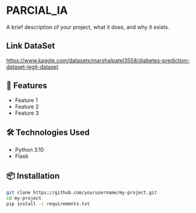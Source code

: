 # PARCIAL_IA

A brief description of your project, what it does, and why it exists.

## Link DataSet
https://www.kaggle.com/datasets/marshalpatel3558/diabetes-prediction-dataset-legit-dataset

## 🚀 Features
- Feature 1
- Feature 2
- Feature 3

## 🛠️ Technologies Used
- Python 3.10
- Flask

## 📦 Installation

```bash
git clone https://github.com/yourusername/my-project.git
cd my-project
pip install -r requirements.txt
